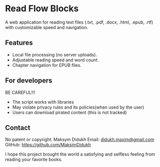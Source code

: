 # Read Flow Blocks
A web application for reading text files (.txt, .pdf, .docx, .html, .epub, .rtf) with customizable speed and navigation.

## Features
- Local file processing (no server uploads).
- Adjustable reading speed and word count.
- Chapter navigation for EPUB files.

## For developers 
BE CAREFUL!!! 
- The script works with libraries
- May violate privacy rules and its policies(when used by the user)
- Users can download pirated content (this is not tracked)

## Contact
No patent or copyright.
Maksym Didukh
Email: didukh.maxim@gmail.com
GitHub: https://github.com/MaksimDidukh

I hope this project brought the world a satisfying and selfless feeling from reading your favorite books.
